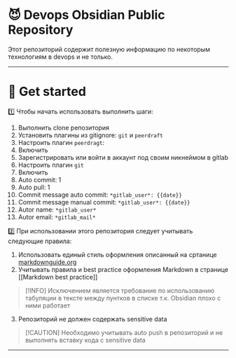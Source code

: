 # 😈 Devops Obsidian Public Repository

Этот репозиторий содержит полезную информацию по некоторым технологиям в devops и не только.

---

# 🚀 Get started

1️⃣ Чтобы начать использовать выполнить шаги:

1. Выполнить clone репозитория
2. Установить плагины из gitignore: `git` и `peerdraft`
3. Настроить плагин `peerdragt`:
  1. Включить
  2. Зарегистрировать или войти в аккаунт под своим никнеймом в gitlab
4. Настроить плагин `git`
  1. Включить
  2. Auto commit: 1
  3. Auto pull: 1
  4. Commit message auto commit: `*gitlab_user*: {{date}}`
  5. Commit message manual commit: `*gitlab_user*: {{date}}`
  6. Autor name: `*gitlab_user*`
  7. Autor email: `*gitlab_mail*`

2️⃣ При использовании этого репозитория следует учитывать следующие правила:

1. Использовать единый стиль оформления описанный на сртанице [markdownguide.org](https://www.markdownguide.org/basic-syntax/)
2. Учитывать правила и best practice оформления Markdown в странице [[Markdown best practice]]

> [!INFO] Исключением является требование по использованию табуляции в тексте между пунтков в списке т.к. Obsidian плохо с ними работает

3. Репозиторий не должен содержать sensitive data

> [!CAUTION] Необходимо учитывать auto push в репозиторий и не выполнять вставку кода с sensitive data

---
